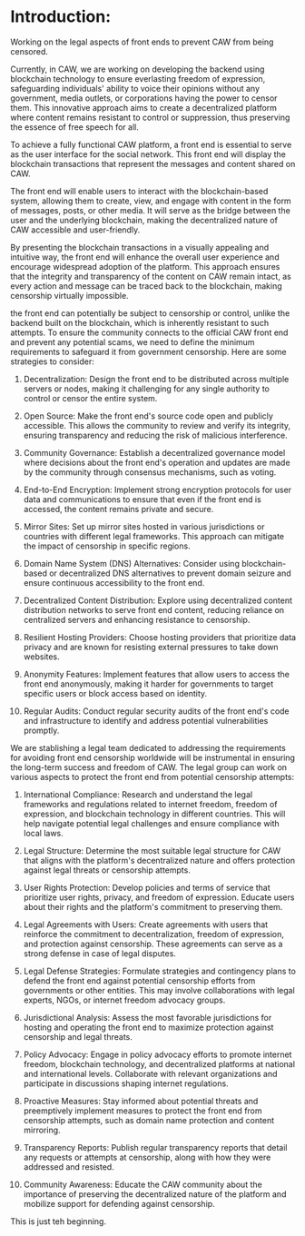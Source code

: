 # Introduction:
Working on the legal aspects of front ends to prevent CAW from being censored.

Currently, in CAW, we are working on developing the backend using blockchain technology to ensure everlasting freedom of expression, safeguarding individuals' ability to voice their opinions without any government, media outlets, or corporations having the power to censor them. This innovative approach aims to create a decentralized platform where content remains resistant to control or suppression, thus preserving the essence of free speech for all.

To achieve a fully functional CAW platform, a front end is essential to serve as the user interface for the social network. This front end will display the blockchain transactions that represent the messages and content shared on CAW.

The front end will enable users to interact with the blockchain-based system, allowing them to create, view, and engage with content in the form of messages, posts, or other media. It will serve as the bridge between the user and the underlying blockchain, making the decentralized nature of CAW accessible and user-friendly.

By presenting the blockchain transactions in a visually appealing and intuitive way, the front end will enhance the overall user experience and encourage widespread adoption of the platform. This approach ensures that the integrity and transparency of the content on CAW remain intact, as every action and message can be traced back to the blockchain, making censorship virtually impossible.

the front end can potentially be subject to censorship or control, unlike the backend built on the blockchain, which is inherently resistant to such attempts. To ensure the community connects to the official CAW front end and prevent any potential scams, we need to define the minimum requirements to safeguard it from government censorship. Here are some strategies to consider:

1. Decentralization: Design the front end to be distributed across multiple servers or nodes, making it challenging for any single authority to control or censor the entire system.

2. Open Source: Make the front end's source code open and publicly accessible. This allows the community to review and verify its integrity, ensuring transparency and reducing the risk of malicious interference.

3. Community Governance: Establish a decentralized governance model where decisions about the front end's operation and updates are made by the community through consensus mechanisms, such as voting.

4. End-to-End Encryption: Implement strong encryption protocols for user data and communications to ensure that even if the front end is accessed, the content remains private and secure.

5. Mirror Sites: Set up mirror sites hosted in various jurisdictions or countries with different legal frameworks. This approach can mitigate the impact of censorship in specific regions.

6. Domain Name System (DNS) Alternatives: Consider using blockchain-based or decentralized DNS alternatives to prevent domain seizure and ensure continuous accessibility to the front end.

7. Decentralized Content Distribution: Explore using decentralized content distribution networks to serve front end content, reducing reliance on centralized servers and enhancing resistance to censorship.

8. Resilient Hosting Providers: Choose hosting providers that prioritize data privacy and are known for resisting external pressures to take down websites.

9. Anonymity Features: Implement features that allow users to access the front end anonymously, making it harder for governments to target specific users or block access based on identity.

10. Regular Audits: Conduct regular security audits of the front end's code and infrastructure to identify and address potential vulnerabilities promptly.

We are stablishing a legal team dedicated to addressing the requirements for avoiding front end censorship worldwide will be instrumental in ensuring the long-term success and freedom of CAW. The legal group can work on various aspects to protect the front end from potential censorship attempts:

1. International Compliance: Research and understand the legal frameworks and regulations related to internet freedom, freedom of expression, and blockchain technology in different countries. This will help navigate potential legal challenges and ensure compliance with local laws.

2. Legal Structure: Determine the most suitable legal structure for CAW that aligns with the platform's decentralized nature and offers protection against legal threats or censorship attempts.

3. User Rights Protection: Develop policies and terms of service that prioritize user rights, privacy, and freedom of expression. Educate users about their rights and the platform's commitment to preserving them.

4. Legal Agreements with Users: Create agreements with users that reinforce the commitment to decentralization, freedom of expression, and protection against censorship. These agreements can serve as a strong defense in case of legal disputes.

5. Legal Defense Strategies: Formulate strategies and contingency plans to defend the front end against potential censorship efforts from governments or other entities. This may involve collaborations with legal experts, NGOs, or internet freedom advocacy groups.

6. Jurisdictional Analysis: Assess the most favorable jurisdictions for hosting and operating the front end to maximize protection against censorship and legal threats.

7. Policy Advocacy: Engage in policy advocacy efforts to promote internet freedom, blockchain technology, and decentralized platforms at national and international levels. Collaborate with relevant organizations and participate in discussions shaping internet regulations.

8. Proactive Measures: Stay informed about potential threats and preemptively implement measures to protect the front end from censorship attempts, such as domain name protection and content mirroring.

9. Transparency Reports: Publish regular transparency reports that detail any requests or attempts at censorship, along with how they were addressed and resisted.

10. Community Awareness: Educate the CAW community about the importance of preserving the decentralized nature of the platform and mobilize support for defending against censorship.

This is just teh beginning.
